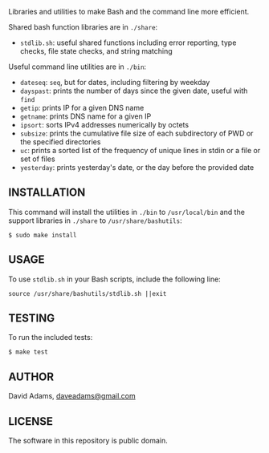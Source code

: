 Libraries and utilities to make Bash and the command line more efficient.

Shared bash function libraries are in `./share`:

* `stdlib.sh`: useful shared functions including error reporting, type checks, file state checks, and string matching

Useful command line utilities are in `./bin`:
* `dateseq`: `seq`, but for dates, including filtering by weekday
* `dayspast`: prints the number of days since the given date, useful with `find`
* `getip`: prints IP for a given DNS name
* `getname`: prints DNS name for a given IP
* `ipsort`: sorts IPv4 addresses numerically by octets
* `subsize`: prints the cumulative file size of each subdirectory of PWD or the specified directories
* `uc`: prints a sorted list of the frequency of unique lines in stdin or a file or set of files
* `yesterday`: prints yesterday's date, or the day before the provided date


## INSTALLATION

This command will install the utilities in `./bin` to `/usr/local/bin` and the support libraries in `./share` to `/usr/share/bashutils`:

    $ sudo make install


## USAGE

To use `stdlib.sh` in your Bash scripts, include the following line:

    source /usr/share/bashutils/stdlib.sh ||exit


## TESTING

To run the included tests:

    $ make test


## AUTHOR

David Adams, daveadams@gmail.com


## LICENSE

The software in this repository is public domain.
